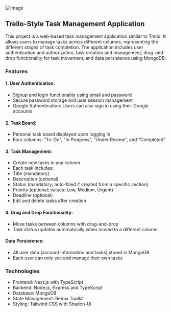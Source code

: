 ![image](https://github.com/user-attachments/assets/29748268-0681-4cab-9d82-a0d24414efc4)


## Trello-Style Task Management Application

This project is a web-based task management application similar to Trello. It allows users to manage tasks across different columns, representing the different stages of task completion. The application includes user authentication and authorization, task creation and management, drag-and-drop functionality for task movement, and data persistence using MongoDB.

### Features
#### 1. User Authentication:
- Signup and login functionality using email and password
- Secure password storage and user session management
- Google Authentication: Users can also sign in using their Google accounts

#### 2. Task Board:
- Personal task board displayed upon logging in
- Four columns: "To-Do", "In Progress", “Under Review”, and "Completed"

#### 3. Task Management:
- Create new tasks in any column
- Each task includes:
- Title (mandatory)
- Description (optional)
- Status (mandatory; auto-filled if created from a specific section)
- Priority (optional; values: Low, Medium, Urgent)
- Deadline (optional)
- Edit and delete tasks after creation

#### 4. Drag and Drop Functionality:
- Move tasks between columns with drag-and-drop
- Task status updates automatically when moved to a different column
  
#### Data Persistence:
- All user data (account information and tasks) stored in MongoDB
- Each user can only see and manage their own tasks

### Technologies
- Frontend: Next.js with TypeScript
- Backend: Node.js, Express and TypeScript
- Database: MongoDB
- State Management: Redux Toolkit
- Styling: Tailwind CSS with Shadcn-UI
